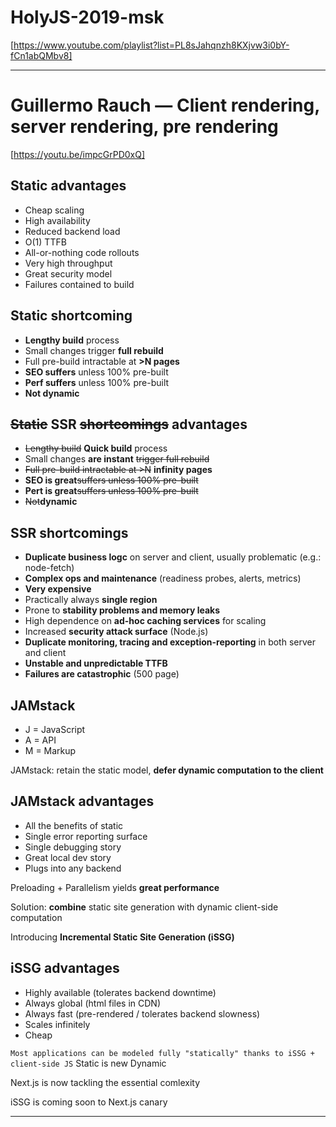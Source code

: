 # HolyJS-2019-msk

[https://www.youtube.com/playlist?list=PL8sJahqnzh8KXjvw3i0bY-fCn1abQMbv8]

---

# Guillermo Rauch — Client rendering, server rendering, pre rendering

[https://youtu.be/impcGrPD0xQ]

## Static <b>advantages</b>

- Cheap scaling
- High availability
- Reduced backend load
- O(1) TTFB
- All-or-nothing code rollouts
- Very high throughput
- Great security model
- Failures contained to build

## Static <b>shortcoming</b>

- <b>Lengthy build</b> process
- Small changes trigger <b>full rebuild</b>
- Full pre-build intractable at <b>>N pages</b>
- <b>SEO suffers</b> unless 100% pre-built
- <b>Perf suffers</b> unless 100% pre-built
- <b>Not dynamic</b>

## <del>Static</del> SSR <del>shortcomings</del> advantages

- <del>Lengthy build</del> <b>Quick build</b> process
- Small changes <b>are instant</b> <del>trigger full rebuild</del>
- <del>Full pre-build intractable at >N</del> <b>infinity pages</b>
- <b>SEO is great</b><del>suffers unless 100% pre-built</del>
- <b>Pert is great</b><del>suffers unless 100% pre-built</del>
- <del>Not</del><b>dynamic</b>

## SSR <b>shortcomings</b>

- <b>Duplicate business logc</b> on server and client, usually problematic (e.g.: node-fetch)
- <b>Complex ops and maintenance</b> (readiness probes, alerts, metrics)
- <b>Very expensive</b>
- Practically always <b>single region</b>
- Prone to <b>stability problems and memory leaks</b>
- High dependence on <b>ad-hoc caching services</b> for scaling
- Increased <b>security attack surface</b> (Node.js)
- <b>Duplicate monitoring, tracing and exception-reporting</b> in both server and client
- <b>Unstable and unpredictable TTFB</b>
- <b>Failures are catastrophic</b> (500 page)

## JAMstack

- J = JavaScript
- A = API
- M = Markup

JAMstack: retain the static model, <b>defer dynamic computation to the client</b>

## JAMstack <b>advantages</b>

- All the benefits of static
- Single error reporting surface
- Single debugging story
- Great local dev story
- Plugs into any backend

Preloading + Parallelism yields <b>great performance</b>

Solution: <b>combine</b> static site generation with dynamic client-side computation

Introducing <b>Incremental Static Site Generation (iSSG)</b>

## iSSG <b>advantages</b>

- Highly available (tolerates backend downtime)
- Always global (html files in CDN)
- Always fast (pre-rendered / tolerates backend slowness)
- Scales infinitely
- Cheap

`Most applications can be modeled fully "statically" thanks to iSSG + client-side JS`
Static is new Dynamic

Next.js is now tackling the essential comlexity

iSSG is coming soon to Next.js canary

---
